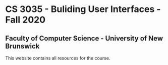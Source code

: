 # CS 3035 - Buliding User Interfaces - Fall 2020

## Faculty of Computer Science - University of New Brunswick

This website contains all resources for the course. 